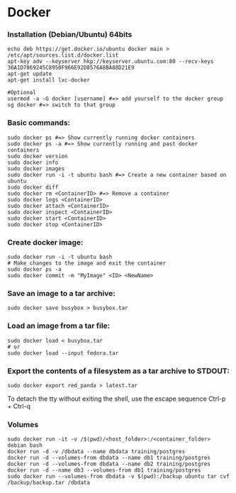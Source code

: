 # Docker

### Installation (Debian/Ubuntu) 64bits
```shell
echo deb https://get.docker.io/ubuntu docker main > /etc/apt/sources.list.d/docker.list
apt-key adv --keyserver hkp://keyserver.ubuntu.com:80 --recv-keys 36A1D7869245C8950F966E92D8576A8BA88D21E9
apt-get update
apt-get install lxc-docker

#Optional
usermod -a -G docker [username] #=> add yourself to the docker group
sg docker #=> switch to that group
```

### Basic commands:
```shell
sudo docker ps #=> Show currently running docker containers
sudo docker ps -a #=> Show currently running and past docker containers
sudo docker version
sudo docker info
sudo docker images
sudo docker run -i -t ubuntu bash #=> Create a new container based on ubuntu
sudo docker diff
sudo docker rm <ContainerID> #=> Remove a container
sudo docker logs <ContainerID>
sudo docker attach <ContainerID>
sudo docker inspect <ContainerID>
sudo docker start <ContainerID>
sudo docker stop <ContainerID>
```
### Create docker image:
```shell
sudo docker run -i -t ubuntu bash
# Make changes to the image and exit the container
sudo docker ps -a
sudo docker commit -m "MyImage" <ID> <NewName>
```

### Save an image to a tar archive:
```shell
sudo docker save busybox > busybox.tar
```
### Load an image from a tar file:
```shell
sudo docker load < busybox.tar
# or
sudo docker load --input fedora.tar
```

### Export the contents of a filesystem as a tar archive to STDOUT:
```
sudo docker export red_panda > latest.tar
```

To detach the tty without exiting the shell, use the escape sequence Ctrl-p + Ctrl-q


### Volumes
```shell
sudo docker run -it -v /$(pwd)/<host_folder>:/<container_folder> debian bash
docker run -d -v /dbdata --name dbdata training/postgres
docker run -d --volumes-from dbdata --name db1 training/postgres
docker run -d --volumes-from dbdata --name db2 training/postgres
docker run -d --name db3 --volumes-from db1 training/postgres
sudo docker run --volumes-from dbdata -v $(pwd):/backup ubuntu tar cvf /backup/backup.tar /dbdata
```
